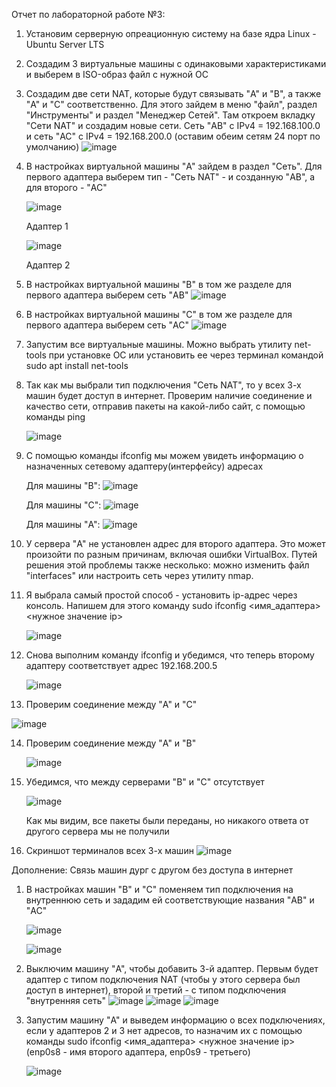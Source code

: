 Отчет по лабораторной работе №3:
1. Установим серверную опреационную систему на базе ядра Linux - Ubuntu Server LTS

2. Создадим 3 виртуальные машины с одинаковыми характеристиками и выберем в ISO-образ файл с нужной ОС
   
3. Создадим две сети NAT, которые будут связывать "A" и "B", а также "A" и "C" соответственно. Для этого зайдем в меню "файл", раздел "Инструменты" и раздел "Менеджер Сетей". Там откроем вкладку "Сети NAT" и создадим новые сети. Сеть "AB" с IPv4 = 192.168.100.0 и сеть "AC" с IPv4 = 192.168.200.0 (оставим обеим сетям 24 порт по умолчанию)
   ![image](https://github.com/user-attachments/assets/b6a2a353-f594-49c3-b759-d0577507053d)
   
4. В настройках виртуальной машины "A" зайдем в раздел "Сеть". Для первого адаптера выберем тип - "Сеть NAT" - и созданную "AB", а для второго - "AC"
   
   ![image](https://github.com/user-attachments/assets/0c313084-36ef-4ee4-af39-be55493a961a)

   Адаптер 1
   
   ![image](https://github.com/user-attachments/assets/ac295916-2889-4aa9-a84b-46685c0e41b0)

   Адаптер 2
   
5. В настройках виртуальной машины "B" в том же разделе для первого адаптера выберем сеть "AB"
   ![image](https://github.com/user-attachments/assets/2b807796-d4d5-46d6-b8a9-29eaf9cb4528)
   
6. В настройках виртуальной машины "C" в том же разделе для первого адаптера выберем сеть "AC"
   ![image](https://github.com/user-attachments/assets/5990f355-80f5-44a4-9ae1-fe404acca8d0)

7. Запустим все виртуальные машины. Можно выбрать утилиту net-tools при установке ОС или установить ее через терминал командой sudo apt install net-tools

8. Так как мы выбрали тип подключения "Сеть NAT", то у всех 3-х машин будет доступ в интернет. Проверим наличие соединение и качество сети, отправив пакеты на какой-либо сайт, с помощью команды ping
   
   ![image](https://github.com/user-attachments/assets/149a11af-800f-4ecc-bec8-9567047759e3)

9. С помощью команды ifconfig мы можем увидеть информацию о назначенных сетевому адаптеру(интерфейсу) адресах

   Для машины "B":
   ![image](https://github.com/user-attachments/assets/2d54ebf0-2366-4aed-8386-e26b00590c8b)

   Для машины "C":
   ![image](https://github.com/user-attachments/assets/88d68d5b-5b6a-4591-ab41-fafcdb6c4a90)

   Для машины "A":
   ![image](https://github.com/user-attachments/assets/c9b7fce6-bd71-44a6-804e-428f7172d194)

10. У сервера "A" не установлен адрес для второго адаптера. Это может произойти по разным причинам, включая ошибки VirtualBox. Путей решения этой проблемы также несколько: можно изменить файл "interfaces" или настроить сеть через утилиту nmap.

11. Я выбрала самый простой способ - установить ip-адрес через консоль. Напишем для этого команду sudo ifconfig <имя_адаптера> <нужное значение ip>
    
    ![image](https://github.com/user-attachments/assets/96604a34-a925-4402-9f8c-dbe7ddb45a65)

12. Снова выполним команду ifconfig и убедимся, что теперь второму адаптеру соответствует адрес 192.168.200.5

    ![image](https://github.com/user-attachments/assets/7e3f1cd4-4c44-4572-a462-7f3c42ab3d51)

13. Проверим соединение между "A" и "C"

   ![image](https://github.com/user-attachments/assets/c9ef9653-887a-47aa-a822-973a288c5935)

14. Проверим соединение между "A" и "B"

    ![image](https://github.com/user-attachments/assets/a5e3bd15-6240-41f2-b76c-98ba1dbe482c)

15. Убедимся, что между серверами "B" и "C" отсутствует

    ![image](https://github.com/user-attachments/assets/d57cc68b-9bba-47e1-ab81-030d6da3c9c2)

    Как мы видим, все пакеты были переданы, но никакого ответа от другого сервера мы не получили

16. Скриншот терминалов всех 3-х машин
   ![image](https://github.com/user-attachments/assets/3c1afcb5-4e8d-4615-bd94-e176e394989f)


Дополнение: Связь машин дург с другом без доступа в интернет
1. В настройках машин "B" и "C" поменяем тип подключения на внутреннюю сеть и зададим ей соответствующие названия "AB" и "AC" 

   ![image](https://github.com/user-attachments/assets/ba2b9c00-8629-4da2-8bc8-76f2d4df7264)

   ![image](https://github.com/user-attachments/assets/3d30c1d7-b1d1-4564-8dec-486f0fbd0a01)

2. Выключим машину "A", чтобы добавить 3-й адаптер. Первым будет адаптер с типом подключения NAT (чтобы у этого сервера был доступ в интернет), второй и третий - с типом подключения "внутренняя сеть"
   ![image](https://github.com/user-attachments/assets/5a34c41f-10bb-4ced-aee5-cea8885d12f2)
   ![image](https://github.com/user-attachments/assets/418635f8-f5e3-467b-b2be-af50015e353c)
   ![image](https://github.com/user-attachments/assets/85c0929b-4ff8-4d1c-8928-7896bcbc5153)

3. Запустим машину "A" и выведем информацию о всех подключениях, если у адаптеров 2 и 3 нет адресов, то назначим их с помощью команды sudo ifconfig <имя_адаптера> <нужное значение ip> (enp0s8 - имя второго адаптера, enp0s9 - третьего)

   ![image](https://github.com/user-attachments/assets/df856398-c061-471e-b44f-e289ae6f4588)
